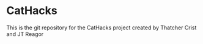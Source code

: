 # CatHacks

This is the git repository for the CatHacks project created by Thatcher Crist and JT Reagor
